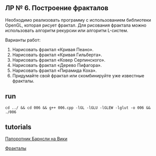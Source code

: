 ## ЛР № 6. Построение фракталов

Необходимо реализовать программу с использованием библиотеки OpenGL, которая рисует фрактал. 
Для рисования фрактала можно использовать алгоритм рекурсии или алгоритм L-систем. 

Варианты работ:

1. Нарисовать фрактал «Кривая Пеано».
2. Нарисовать фрактал «Кривая Гильберта».
3. Нарисовать фрактал «Ковер Серпинского».
4. Нарисовать фрактал «Дерево Пифагора».
5. Нарисовать фрактал «Пирамида Коха».
6. Придумайте свой фрактал или скомбинируйте уже известные фракталы.

## run

```
cd ../ && cd 006 && g++ 006.cpp -lGL -lGLU -lGLEW -lglut -o 006 && ./006
```

## tutorials 

[Папоротник Барнсли на Вики](https://ru.wikipedia.org/wiki/%D0%9F%D0%B0%D0%BF%D0%BE%D1%80%D0%BE%D1%82%D0%BD%D0%B8%D0%BA_%D0%91%D0%B0%D1%80%D0%BD%D1%81%D0%BB%D0%B8)

[Фракталы](https://github.com/gogovlas/graphics-fractals)